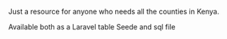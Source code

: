 Just a resource for anyone who needs all the counties in Kenya.

Available both as a Laravel table Seede and sql file
